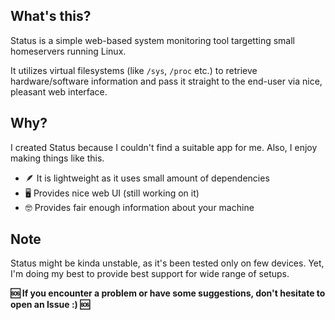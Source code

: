 ## What's this?

Status is a simple web-based system monitoring tool targetting small homeservers running Linux.

It utilizes virtual filesystems (like `/sys`, `/proc` etc.) to retrieve hardware/software information and pass it straight to the end-user via nice, pleasant web interface.


## Why?

I created Status because I couldn't find a suitable app for me. Also, I enjoy making things like this.
- :feather: It is lightweight as it uses small amount of dependencies
- :desktop_computer: Provides nice web UI (still working on it)
- :nerd_face: Provides fair enough information about your machine


## Note

Status might be kinda unstable, as it's been tested only on few devices. Yet, I'm doing my best to provide best support for wide range of setups.

**:sos: If you encounter a problem or have some suggestions, don't hesitate to open an Issue :) :sos:**
